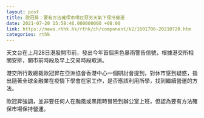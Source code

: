 ```yaml
---
layout: post
title: 歐冠昇：要有方法確保市場在惡劣天氣下保持營運
date: 2021-07-20 15:58:46.000000000 +08:00
link: https://news.rthk.hk/rthk/ch/component/k2/1601706-20210720.htm
categories: rthk
---
```


天文台在上月28日港股開市前，發出今年首個黑色暴雨警告信號，根據港交所相關安排，開市前時段及早上交易時段取消。

港交所行政總裁歐冠昇在亞洲協會香港中心一個研討會提到，對休市感到疑惑，指出隨著全球金融業在疫情下學會在家工作，是否應該利用所學，找到繼續營運的方法。

歐冠昇強調，並非要任何人在颱風或黑雨時冒險到辦公室上班，但認為要有方法確保市場保持營運。
